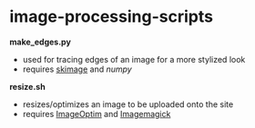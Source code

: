 # image-processing-scripts

**make_edges.py**
  - used for tracing edges of an image for a more stylized look
  - requires [skimage](http://scikit-image.org/) and *numpy*

**resize.sh**
  - resizes/optimizes an image to be uploaded onto the site
  - requires 	[ImageOptim](https://imageoptim.com/mac) and [Imagemagick](http://www.imagemagick.org/script/index.php)
